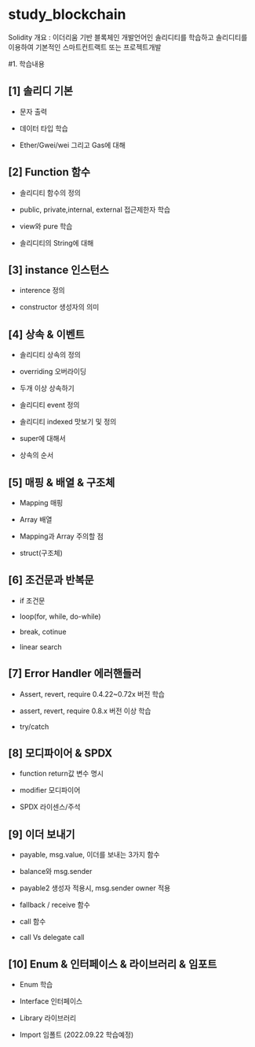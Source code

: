 # study_blockchain
Solidity
개요 : 
이더리움 기반 블록체인 개발언어인 솔리디티를 학습하고 
솔리디티를 이용하여 기본적인 스마트컨트랙트 또는 프로젝트개발

#1. 학습내용 

[1] 솔리디 기본
--
- 문자 출력

- 데이터 타입 학습

- Ether/Gwei/wei 그리고 Gas에 대해

[2] Function 함수
--
- 솔리디티 함수의 정의

- public, private,internal, external 접근제한자 학습

- view와 pure 학습

- 솔리디티의 String에 대해

[3] instance 인스턴스
--
- interence 정의

- constructor 생성자의 의미

[4] 상속 & 이벤트
--
- 솔리디티 상속의 정의

- overriding 오버라이딩

- 두개 이상 상속하기

- 솔리디티 event 정의

- 솔리디티 indexed 맛보기 및 정의

- super에 대해서

- 상속의 순서

[5] 매핑 & 배열 & 구조체
--
- Mapping 매핑

- Array 배열

- Mapping과 Array 주의할 점

- struct(구조체)

[6] 조건문과 반복문
--
- if 조건문

- loop(for, while, do-while) 

- break, cotinue 

- linear search

[7] Error Handler 에러핸들러
--
- Assert, revert, require 0.4.22~0.72x 버전 학습

- assert, revert, require 0.8.x 버전 이상 학습

- try/catch

[8] 모디파이어 & SPDX
--
- function return값 변수 명시

- modifier 모디파이어

- SPDX 라이센스/주석

[9] 이더 보내기
--
- payable, msg.value, 이더를 보내는 3가지 함수

- balance와 msg.sender

- payable2 생성자 적용시, msg.sender owner 적용

- fallback / receive 함수

- call 함수

- call Vs delegate call

[10] Enum & 인터페이스 & 라이브러리 & 임포트
--
- Enum 학습

- Interface 인터페이스

- Library 라이브러리

- Import 임폴트 (2022.09.22 학습예정)
